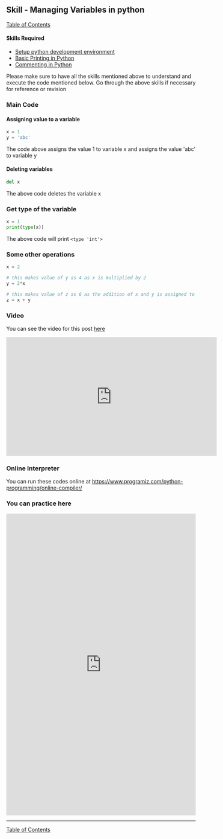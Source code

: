 ## Skill - Managing Variables in python
[Table of Contents](https://nagasudhir.blogspot.com/2020/04/taming-python-table-of-contents.html)

#### Skills Required
* [Setup python development environment](https://nagasudhir.blogspot.com/2020/04/setup-python-development-environment_14.html)
* [Basic Printing in Python](https://nagasudhir.blogspot.com/2020/04/basic-printing-in-python.html)
* [Commenting in Python](https://nagasudhir.blogspot.com/2020/04/comments-in-python.html)

Please make sure to have all the skills mentioned above to understand and execute the code mentioned below. Go through the above skills if necessary for reference or revision

### Main Code
#### Assigning value to a variable
```python
x = 1
y = 'abc'
```
The code above assigns the value 1 to variable x and assigns the value 'abc' to variable y

#### Deleting variables
```python
del x
```
The above code deletes the variable x

### Get type of the variable
```python
x = 1
print(type(x))
```
The above code will print ```<type 'int'>```

### Some other operations
```python
x = 2

# this makes value of y as 4 as x is multiplied by 2
y = 2*x

# this makes value of z as 6 as the addition of x and y is assigned to z
z = x + y
```

### Video
You can see the video for this post [here](https://youtu.be/FMKUJ9Q605A)

<iframe width="560" height="315" src="https://www.youtube.com/embed/FMKUJ9Q605A" frameborder="0" allow="accelerometer; autoplay; encrypted-media; gyroscope; picture-in-picture" allowfullscreen></iframe>

### Online Interpreter
You can run these codes online at https://www.programiz.com/python-programming/online-compiler/

### You can practice here
<iframe height="800px" width="100%" src="https://repl.it/repls/BurlywoodLeftSection?lite=true" scrolling="no" frameborder="no" allowtransparency="true" allowfullscreen="true" sandbox="allow-forms allow-pointer-lock allow-popups allow-same-origin allow-scripts allow-modals"></iframe>

<hr/>

[Table of Contents](https://nagasudhir.blogspot.com/2020/04/taming-python-table-of-contents.html)
<!--stackedit_data:
eyJwcm9wZXJ0aWVzIjoiZXh0ZW5zaW9uczpcbiAgcHJlc2V0Oi
AnJ1xudGl0bGU6IE1hbmFnaW5nIFZhcmlhYmxlcyBpbiBQeXRo
b25cbmF1dGhvcjogTmFnYXN1ZGhpciBQdWxsYVxudGFnczogJ3
B5dGhvbiwgbGVhcm5pbmcsIHR1dG9yaWFsLCB0YW1pbmdfcHl0
aG9uX3NraWxsJ1xuY2F0ZWdvcmllczogdGFtaW5nX3B5dGhvbl
9za2lsbFxuZGF0ZTogJzIwMjAtMDQtMTUnXG4iLCJoaXN0b3J5
IjpbLTEyMjIxNzY0MTYsLTM3OTcxNzU3Niw1NDY5Nzg1MTcsNj
E0MTE0NDQyLDEyODYyMjUxOTZdfQ==
-->
